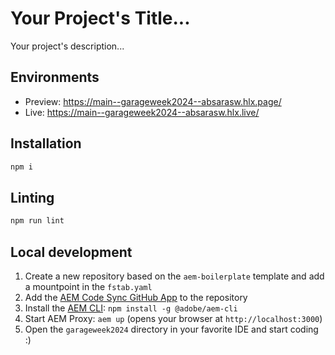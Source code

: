 # Your Project's Title...
Your project's description...

## Environments
- Preview: https://main--garageweek2024--absarasw.hlx.page/
- Live: https://main--garageweek2024--absarasw.hlx.live/

## Installation

```sh
npm i
```

## Linting

```sh
npm run lint
```

## Local development

1. Create a new repository based on the `aem-boilerplate` template and add a mountpoint in the `fstab.yaml`
1. Add the [AEM Code Sync GitHub App](https://github.com/apps/aem-code-sync) to the repository
1. Install the [AEM CLI](https://github.com/adobe/helix-cli): `npm install -g @adobe/aem-cli`
1. Start AEM Proxy: `aem up` (opens your browser at `http://localhost:3000`)
1. Open the `garageweek2024` directory in your favorite IDE and start coding :)
